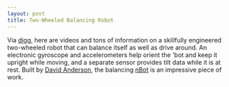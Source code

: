 ```yaml
---
layout: post
title: Two-Wheeled Balancing Robot
---
```

Via [digg](http://digg.com/robots/nBot,_a_two_wheeled_balancing_robot), here are videos and tons of information on a skillfully engineered two-wheeled robot that can balance itself as well as drive around. An electronic gyroscope and accelerometers help orient the 'bot and keep it upright while moving, and a separate sensor provides tilt data while it is at rest. Built by [David Anderson](http://www.geology.smu.edu/~dpa-www/dpa.html), the balancing [nBot](http://www.geology.smu.edu/~dpa-www/robo/nbot/) is an impressive piece of work.
